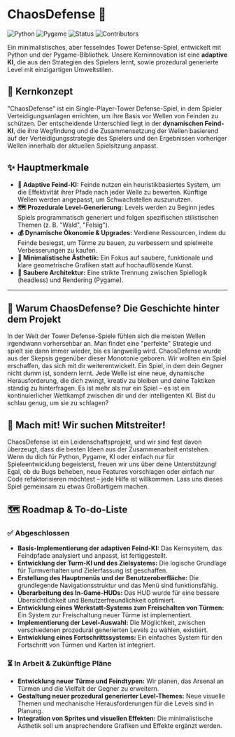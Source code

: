 # ChaosDefense 🚀

![Python](https://img.shields.io/badge/Python-3776AB?style=for-the-badge&logo=python&logoColor=white)
![Pygame](https://img.shields.io/badge/Pygame-FF1493?style=for-the-badge&logo=pygame&logoColor=white)
![Status](https://img.shields.io/badge/Status-In%20Development-blue)
![Contributors](https://img.shields.io/github/contributors/Robinator9002/ChaosDefense)

Ein minimalistisches, aber fesselndes Tower Defense-Spiel, entwickelt mit Python und der Pygame-Bibliothek. Unsere Kerninnovation ist eine **adaptive KI**, die aus den Strategien des Spielers lernt, sowie prozedural generierte Level mit einzigartigen Umweltstilen.

## 🎯 Kernkonzept

"ChaosDefense" ist ein Single-Player-Tower Defense-Spiel, in dem Spieler Verteidigungsanlagen errichten, um ihre Basis vor Wellen von Feinden zu schützen. Der entscheidende Unterschied liegt in der **dynamischen Feind-KI**, die ihre Wegfindung und die Zusammensetzung der Wellen basierend auf der Verteidigungsstrategie des Spielers und den Ergebnissen vorheriger Wellen innerhalb der aktuellen Spielsitzung anpasst.

## ✨ Hauptmerkmale

* **🧠 Adaptive Feind-KI:** Feinde nutzen ein heuristikbasiertes System, um die Effektivität ihrer Pfade nach jeder Welle zu bewerten. Künftige Wellen werden angepasst, um Schwachstellen auszunutzen.
* **🗺️ Prozedurale Level-Generierung:** Levels werden zu Beginn jedes Spiels programmatisch generiert und folgen spezifischen stilistischen Themen (z. B. "Wald", "Felsig").
* **💰 Dynamische Ökonomie & Upgrades:** Verdiene Ressourcen, indem du Feinde besiegst, um Türme zu bauen, zu verbessern und spielweite Verbesserungen zu kaufen.
* **🎨 Minimalistische Ästhetik:** Ein Fokus auf saubere, funktionale und klare geometrische Grafiken statt auf hochauflösende Kunst.
* **🧱 Saubere Architektur:** Eine strikte Trennung zwischen Spiellogik (headless) und Rendering (Pygame).

---

## 🎲 Warum ChaosDefense? Die Geschichte hinter dem Projekt

In der Welt der Tower Defense-Spiele fühlen sich die meisten Wellen irgendwann vorhersehbar an. Man findet eine "perfekte" Strategie und spielt sie dann immer wieder, bis es langweilig wird. ChaosDefense wurde aus der Skepsis gegenüber dieser Monotonie geboren. Wir wollten ein Spiel erschaffen, das sich mit dir weiterentwickelt. Ein Spiel, in dem dein Gegner nicht dumm ist, sondern lernt. Jede Welle ist eine neue, dynamische Herausforderung, die dich zwingt, kreativ zu bleiben und deine Taktiken ständig zu hinterfragen. Es ist mehr als nur ein Spiel – es ist ein kontinuierlicher Wettkampf zwischen dir und der intelligenten KI. Bist du schlau genug, um sie zu schlagen?

## 🤝 Mach mit! Wir suchen Mitstreiter!

ChaosDefense ist ein Leidenschaftsprojekt, und wir sind fest davon überzeugt, dass die besten Ideen aus der Zusammenarbeit entstehen. Wenn du dich für Python, Pygame, KI oder einfach nur für Spieleentwicklung begeisterst, freuen wir uns über deine Unterstützung! Egal, ob du Bugs beheben, neue Features vorschlagen oder einfach nur Code refaktorisieren möchtest – jede Hilfe ist willkommen. Lass uns dieses Spiel gemeinsam zu etwas Großartigem machen.

## 🗺️ Roadmap & To-do-Liste

### ✅ Abgeschlossen

* **Basis-Implementierung der adaptiven Feind-KI:** Das Kernsystem, das Feindpfade analysiert und anpasst, ist fertiggestellt.
* **Entwicklung der Turm-KI und des Zielsystems:** Die logische Grundlage für Turmverhalten und Zielerfassung ist geschaffen.
* **Erstellung des Hauptmenüs und der Benutzeroberfläche:** Die grundlegende Navigationsstruktur und das Menü sind funktionsfähig.
* **Überarbeitung des In-Game-HUDs:** Das HUD wurde für eine bessere Übersichtlichkeit und Benutzerfreundlichkeit optimiert.
* **Entwicklung eines Werkstatt-Systems zum Freischalten von Türmen:** Ein System zur Freischaltung neuer Türme ist implementiert.
* **Implementierung der Level-Auswahl:** Die Möglichkeit, zwischen verschiedenen prozedural generierten Levels zu wählen, existiert.
* **Entwicklung eines Fortschrittssystems:** Ein einfaches System für den Fortschritt von Türmen und Karten ist integriert.

### ⏳ In Arbeit & Zukünftige Pläne

* **Entwicklung neuer Türme und Feindtypen:** Wir planen, das Arsenal an Türmen und die Vielfalt der Gegner zu erweitern.
* **Gestaltung neuer prozedural generierter Level-Themes:** Neue visuelle Themen und mechanische Herausforderungen für die Levels sind in Planung.
* **Integration von Sprites und visuellen Effekten:** Die minimalistische Ästhetik soll um ansprechendere Grafiken und Effekte ergänzt werden.
